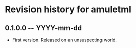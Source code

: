 # Revision history for amuletml

## 0.1.0.0  -- YYYY-mm-dd

* First version. Released on an unsuspecting world.
